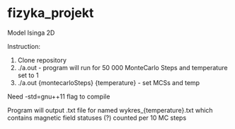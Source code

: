 # fizyka_projekt
Model Isinga 2D

Instruction:
 1. Clone repository 
 2. ./a.out - program will run for 50 000 MonteCarlo Steps and temperature set to 1
 3. ./a.out {montecarloSteps} {temperature} - set MCSs and temp
 
 Need -std=gnu++11 flag to compile
 
 Program will output .txt file for named wykres_{temperature}.txt which contains magnetic field statuses (?) counted per 10 MC steps
